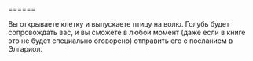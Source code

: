 ======

Вы открываете клетку и выпускаете птицу на волю. Голубь будет сопровождать вас, и вы сможете в любой момент (даже если в книге это не будет специально оговорено) отправить его с посланием в Элгариол.

